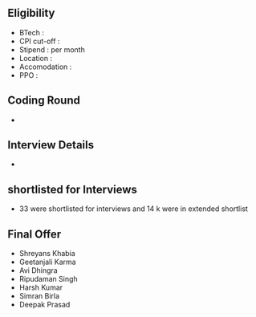 ## Eligibility
- BTech : 
- CPI cut-off : 
- Stipend :  per month
- Location : 
- Accomodation : 
- PPO : 

## Coding Round
- 

## Interview Details
- 

## shortlisted for Interviews
- 33 were shortlisted for interviews and 14 k were in extended shortlist

## Final Offer
- Shreyans Khabia
- Geetanjali Karma
- Avi Dhingra
- Ripudaman Singh
- Harsh Kumar
- Simran Birla
- Deepak Prasad